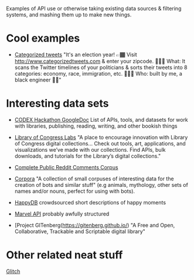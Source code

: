 Examples of API use or otherwise taking existing data sources & filtering systems, and mashing them up to make new things.

# Cool examples

- [Categorized tweets](http://www.categorizedtweets.com/)
"It's an election year! 👉🏾 Visit http://www.categorizedtweets.com  & enter your zipcode. 🤷🏾‍♀️ What: It scans the Twitter timelines of your politicians & sorts their tweets into 8 categories: economy, race, immigration, etc. 👩🏾‍💻 Who: built by me, a black engineer ✊🏾"

# Interesting data sets

- [CODEX Hackathon GoogleDoc](https://docs.google.com/document/d/1F-v1ad_KQ1s7k9Rae_OyFee0zSway7TVscnc03Dffwo/edit?usp=sharing)
List of APIs, tools, and datasets for work with libraries, publishing, reading, writing, and other bookish things

- [Library of Congress Labs](https://labs.loc.gov/)
"A place to encourage innovation with Library of Congress digital collections... Check out tools, art, applications, and visualizations we’ve made with our collections. Find APIs, bulk downloads, and tutorials for the Library’s digital collections."

- [Complete Public Reddit Comments Corpus](https://archive.org/details/2015_reddit_comments_corpus)

- [Corpora](https://github.com/dariusk/corpora)
"A collection of small corpuses of interesting data for the creation of bots and similar stuff" (e.g animals, mythology, other sets of names and/or nouns, perfect for using with bots).

- [HappyDB](https://github.com/rit-public/HappyDB) crowdsourced short descriptions of happy moments

- [Marvel API](https://developer.marvel.com/) probably awfully structured

- [Project GITenberg(https://gitenberg.github.io/)
"A Free and Open, Collaborative, Trackable and Scriptable digital library"

# Other related neat stuff
[Glitch](http://glitch.com)
